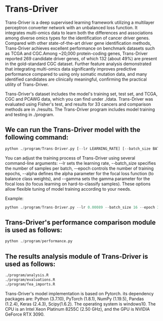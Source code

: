 # Trans-Driver
Trans-Driver is a deep supervised learning framework utilizing a multilayer perceptron converter network with an unbalanced loss function. It integrates multi-omics data to learn both the differences and associations among diverse omics types for the identification of cancer driver genes. Compared with other state-of-the-art driver gene identification methods, Trans-Driver achieves excellent performance on benchmark datasets such as TCGA and CGC.Among ~20,000 protein-coding genes, Trans-Driver reported 269 candidate driver genes, of which 132 (about 49%) are present in the gold-standard CGC dataset. Further feature analysis demonstrated that integrating multi-omics data significantly improves predictive performance compared to using only somatic mutation data, and many identified candidates are clinically meaningful, confirming the practical utility of Trans-Driver.

Trans-Driver's dataset includes the model's training set, test set, and TCGA, CGC and PCAWG data, which you can find under ./data. Trans-Driver was evaluated using Fisher's test, and results for 33 cancers and comparison methods are in ./results. The Trans-Driver program includes model training and testing in ./program.

## We can run the Trans-Driver model with the following command: 
```Python
python ./program/Trans-Driver.py [--lr LEARNING_RATE] [--batch_size BATCH_SIZE] [--epoch EPOCHS] [--alpha ALPHA] [--gamma GAMMA]
```
You can adjust the training process of Trans-Driver using several command-line arguments: --lr sets the learning rate, --batch_size specifies the number of samples per batch, --epoch controls the number of training epochs, --alpha defines the alpha parameter for the focal loss function (to balance class weights), and --gamma sets the gamma parameter for the focal loss (to focus learning on hard-to-classify samples). These options allow flexible tuning of model training according to your needs.

Example:
```Python
python ./program/Trans-Driver.py --lr 0.00089 --batch_size 16 --epoch 30
```
## Trans-Driver's performance comparison module is used as follows: 
```Python
python ./program/performance.py
```
## The results analysis module of Trans-Driver is used as follows:
```Bash
./program/analysis.R  
./program/evaluations.R  
./program/fea_imports.R
```
Trans-Driver's model implementation is based on Pytorch. its dependency packages are: Python (3.7.10), PyTorch (1.8.1), NumPy (1.19.5), Pandas (1.2.4), Keras (2.4.3), Scipy(1.6.2). The operating system is windows10. The CPU is an Intel Xeon Platinum 8255C (2.50 GHz), and the GPU is NVIDIA GeForce RTX 3090.
